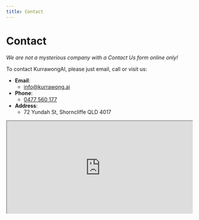 ```yaml
---
title: Contact
---
```

# Contact

_We are not a mysterious company with a Contact Us form online only!_

To contact KurrawongAI, please just email, call or visit us:

- **Email**:
  - [info@kurrawong.ai](mailto:info@kurrawong.ai)
- **Phone**:
  - [0477 560 177](tel:+61477560177)
- **Address**:
  - 72 Yundah St, Shorncliffe QLD 4017

<div
  style="
    position: relative;
    overflow: hidden;
    padding-top: 50%;
  "
>
  <iframe
    src="https://www.google.com/maps/embed?pb=!1m18!1m12!1m3!1d106229.8769323132!2d153.0122331601178!3d-27.389193749351!2m3!1f0!2f0!3f0!3m2!1i1024!2i768!4f13.1!3m3!1m2!1s0x6b93e3bfb0a4abfb%3A0xd9ea24599704c16c!2s72%20Yundah%20St%2C%20Shorncliffe%20QLD%204017!5e0!3m2!1sen!2sau!4v1673822459646!5m2!1sen!2sau"
    allowfullscreen
    loading="lazy"
    referrerpolicy="no-referrer-when-downgrade"
    style="
      position: absolute;
      top: 0;
      left: 0;
      width: 100%;
      height: 100%;
    "
  ></iframe>
</div>